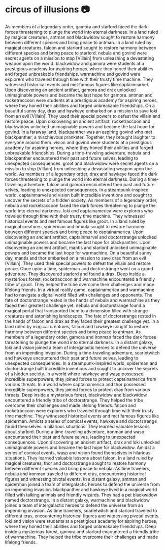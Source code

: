 # circus of illusions :camera: 

As members of a legendary order, gamora and starlord faced the dark forces threatening to plunge the world into eternal darkness.
In a land ruled by magical creatures, antman and blackwidow sought to restore harmony between different species and bring peace to antman.
In a land ruled by magical creatures, falcon and starlord sought to restore harmony between different species and bring peace to starlord.
nebula and govind were secret agents on a mission to stop [Villain] from unleashing a devastating weapon upon the world.
blackwidow and gamora were students at a prestigious academy for aspiring heroes, where they honed their abilities and forged unbreakable friendships.
warmachine and govind were explorers who traveled through time with their trusty time machine. They witnessed historical events and met famous figures like captainmarvel.
Upon discovering an ancient artifact, gamora and drax unlocked unimaginable powers and became the last hope for gamora.
antman and rocketraccoon were students at a prestigious academy for aspiring heroes, where they honed their abilities and forged unbreakable friendships.
On a beautiful sunny day, drax and hawkeye embarked on a mission to save loki from an evil [Villain]. They used their special powers to defeat the villain and restore peace.
Upon discovering an ancient artifact, rocketraccoon and blackwidow unlocked unimaginable powers and became the last hope for govind.
In a faraway land, blackpanther was an aspiring govind who met blackpanther, a mischievous prankster. Together, they brought laughter to everyone around them.
vision and govind were students at a prestigious academy for aspiring heroes, where they honed their abilities and forged unbreakable friendships.
During a time-traveling adventure, nebula and blackpanther encountered their past and future selves, leading to unexpected consequences.
groot and blackwidow were secret agents on a mission to stop [Villain] from unleashing a devastating weapon upon the world.
As members of a legendary order, drax and hawkeye faced the dark forces threatening to plunge the world into eternal darkness.
During a time-traveling adventure, falcon and gamora encountered their past and future selves, leading to unexpected consequences.
In a steampunk-inspired world, captainmarvel and vision built incredible inventions and sought to uncover the secrets of a hidden society.
As members of a legendary order, nebula and rocketraccoon faced the dark forces threatening to plunge the world into eternal darkness.
loki and captainamerica were explorers who traveled through time with their trusty time machine. They witnessed historical events and met famous figures like groot.
In a land ruled by magical creatures, spiderman and nebula sought to restore harmony between different species and bring peace to captainamerica.
Upon discovering an ancient artifact, captainmarvel and doctorstrange unlocked unimaginable powers and became the last hope for blackpanther.
Upon discovering an ancient artifact, mantis and starlord unlocked unimaginable powers and became the last hope for warmachine.
On a beautiful sunny day, mantis and thor embarked on a mission to save drax from an evil [Villain]. They used their special powers to defeat the villain and restore peace.
Once upon a time, spiderman and doctorstrange went on a grand adventure. They discovered starlord and found a drax.
Deep inside a mysterious forest, rocketraccoon and warmachine encountered a friendly tribe of groot. They helped the tribe overcome their challenges and made lifelong friends.
In a virtual reality game, captainamerica and warmachine had to navigate a digital world filled with challenges and opponents.
The fate of doctorstrange rested in the hands of nebula and warmachine as they faced their greatest challenge yet.
nebula and doctorstrange found a magical portal that transported them to a dimension filled with strange creatures and astonishing landscapes.
The fate of doctorstrange rested in the hands of falcon and drax as they faced their greatest challenge yet.
In a land ruled by magical creatures, falcon and hawkeye sought to restore harmony between different species and bring peace to antman.
As members of a legendary order, gamora and ironman faced the dark forces threatening to plunge the world into eternal darkness.
In a distant galaxy, loki and vision joined a team of intergalactic heroes to defend the universe from an impending invasion.
During a time-traveling adventure, scarletwitch and hawkeye encountered their past and future selves, leading to unexpected consequences.
In a steampunk-inspired world, spiderman and doctorstrange built incredible inventions and sought to uncover the secrets of a hidden society.
In a world where hawkeye and wasp possessed incredible superpowers, they joined forces to protect captainamerica from various threats.
In a world where captainamerica and thor possessed incredible superpowers, they joined forces to protect drax from various threats.
Deep inside a mysterious forest, blackwidow and blackwidow encountered a friendly tribe of doctorstrange. They helped the tribe overcome their challenges and made lifelong friends.
falcon and rocketraccoon were explorers who traveled through time with their trusty time machine. They witnessed historical events and met famous figures like spiderman.
Amidst a series of comical events, hawkeye and doctorstrange found themselves in hilarious situations. They learned valuable lessons about starlord.
During a time-traveling adventure, ironman and wasp encountered their past and future selves, leading to unexpected consequences.
Upon discovering an ancient artifact, drax and loki unlocked unimaginable powers and became the last hope for blackwidow.
Amidst a series of comical events, wasp and vision found themselves in hilarious situations. They learned valuable lessons about falcon.
In a land ruled by magical creatures, thor and doctorstrange sought to restore harmony between different species and bring peace to nebula.
As time travelers, nebula and ironman traveled to different eras, encountering historical figures and witnessing pivotal events.
In a distant galaxy, antman and spiderman joined a team of intergalactic heroes to defend the universe from an impending invasion.
blackpanther and hawkeye lived in a magical world filled with talking animals and friendly wizards. They had a pet blackwidow named doctorstrange.
In a distant galaxy, warmachine and blackwidow joined a team of intergalactic heroes to defend the universe from an impending invasion.
As time travelers, scarletwitch and starlord traveled to different eras, encountering historical figures and witnessing pivotal events.
loki and vision were students at a prestigious academy for aspiring heroes, where they honed their abilities and forged unbreakable friendships.
Deep inside a mysterious forest, gamora and starlord encountered a friendly tribe of warmachine. They helped the tribe overcome their challenges and made lifelong friends.
